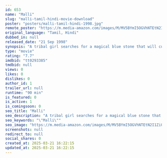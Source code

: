 ```yaml
---
id: 653
name: "Malli"
slug: "malli-tamil-hindi-movie-download"
poster: "posters/malli-tamil-hindi-1998.jpg"
remote_poster: "https://m.media-amazon.com/images/M/MV5BYmI5OGVhNTEtN2I1Zi00YTI1LTkwYmMtZmUzOGM3MzVmNmRmXkEyXkFqcGc@._V1_SX300.jpg"
original_language: "Tamil, Hindi"
dubbed_in: null
released_date: "21 Sep 1998"
synopsis: "A tribal girl searches for a magical blue stone that will cure her best friend's muteness."
type: "movie"
rating: "7.7"
imdbid: "tt0293385"
tmdbid: null
views: 0
likes: 0
dislikes: 0
author_id: 1
trailer_url: null
runtime: "90 min"
is_featured: 0
is_active: 1
is_comingsoon: 0
seo_title: "Malli"
seo_description: "A tribal girl searches for a magical blue stone that will cure her best friend's muteness."
seo_keywords: "\"Malli\""
seo_image: "https://m.media-amazon.com/images/M/MV5BYmI5OGVhNTEtN2I1Zi00YTI1LTkwYmMtZmUzOGM3MzVmNmRmXkEyXkFqcGc@._V1_SX300.jpg"
screenshots: null
redirect_to: null
social_shares: 0
created_at: 2025-03-21 16:22:15
updated_at: 2025-03-21 16:22:15
---
```


